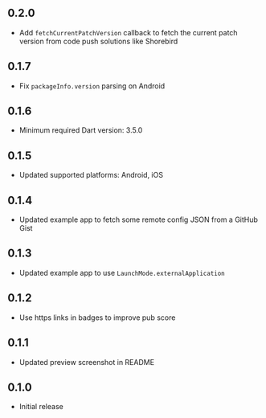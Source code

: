 ## 0.2.0

- Add `fetchCurrentPatchVersion` callback to fetch the current patch version from code push solutions like Shorebird

## 0.1.7

- Fix `packageInfo.version` parsing on Android

## 0.1.6

- Minimum required Dart version: 3.5.0

## 0.1.5

- Updated supported platforms: Android, iOS

## 0.1.4

- Updated example app to fetch some remote config JSON from a GitHub Gist

## 0.1.3

- Updated example app to use `LaunchMode.externalApplication`

## 0.1.2

- Use https links in badges to improve pub score

## 0.1.1

- Updated preview screenshot in README

## 0.1.0

- Initial release
